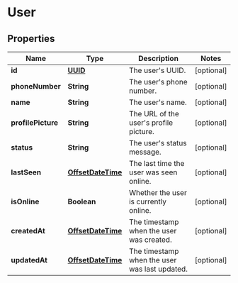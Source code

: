 
# User

## Properties
Name | Type | Description | Notes
------------ | ------------- | ------------- | -------------
**id** | [**UUID**](UUID.md) | The user&#39;s UUID. |  [optional]
**phoneNumber** | **String** | The user&#39;s phone number. |  [optional]
**name** | **String** | The user&#39;s name. |  [optional]
**profilePicture** | **String** | The URL of the user&#39;s profile picture. |  [optional]
**status** | **String** | The user&#39;s status message. |  [optional]
**lastSeen** | [**OffsetDateTime**](OffsetDateTime.md) | The last time the user was seen online. |  [optional]
**isOnline** | **Boolean** | Whether the user is currently online. |  [optional]
**createdAt** | [**OffsetDateTime**](OffsetDateTime.md) | The timestamp when the user was created. |  [optional]
**updatedAt** | [**OffsetDateTime**](OffsetDateTime.md) | The timestamp when the user was last updated. |  [optional]



